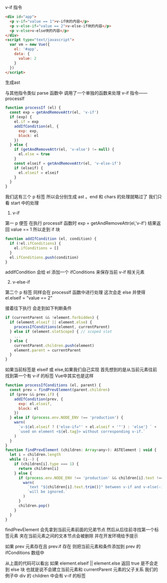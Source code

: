 v-if 指令

```html
<div id="app">
  <p v-if="value == 1">v-if块的内容</p>
  <p v-else-if="value == 2">v-else-if块的内容</p>
  <p v-else>v-else块的内容</p>
</div>
<script type="text/javascript">
  var vm = new Vue({
	el: '#app',
	data: {
	  value: 2
	}
  })
</script>
```

生成ast

与其他指令类似 parse 函数中 调用了一个单独的函数来处理 v-if 指令——processIf

```javascript
function processIf (el) {
  const exp = getAndRemoveAttr(el, 'v-if')
  if (exp) {
    el.if = exp
    addIfCondition(el, {
      exp: exp,
      block: el
    })
  } else {
    if (getAndRemoveAttr(el, 'v-else') != null) {
      el.else = true
    }
    const elseif = getAndRemoveAttr(el, 'v-else-if')
    if (elseif) {
      el.elseif = elseif
    }
  }
}
```

我们这有三个 p 标签 所以会分别生成 ast 。end 和 chars 的处理就略过了 我们只看 start 中的处理

1. v-if

第一 p 便签 在执行 processIf 函数时 exp = getAndRemoveAttr(el,'v-if') 结果返回 value == 1 所以走到 if 块

```javascript
function addIfCondition (el, condition) {
  if (!el.ifConditions) {
    el.ifConditions = []
  }
  el.ifConditions.push(condition)
}
```

addIfCondition 会给 el 添加一个 ifConditions 来保存当前 v-if 相关元素

2. v-else-if

第二个 p 标签 同样会在 processIf 函数中进行处理 这次会走 else 并使得 el.elseif = "value == 2"

接着往下执行 会走到如下判断条件

```javascript
if (currentParent && !element.forbidden) {
  if (element.elseif || element.else) {
    processIfConditions(element, currentParent)
  } else if (element.slotScope) { // scoped slot
    ...
  } else {
    currentParent.children.push(element)
    element.parent = currentParent
  }
}
```

如果当前标签是 elseif 或 else,如果我们自己实现 首先想到的是从当前元素往前 找到第一个有 v-if 的标签 Vue中其实也是这样

```javascript
function processIfConditions (el, parent) {
  const prev = findPrevElement(parent.children)
  if (prev && prev.if) {
    addIfCondition(prev, {
      exp: el.elseif,
      block: el
    })
  } else if (process.env.NODE_ENV !== 'production') {
    warn(
      `v-${el.elseif ? ('else-if="' + el.elseif + '"') : 'else'} ` +
      `used on element <${el.tag}> without corresponding v-if.`
    )
  }
}
function findPrevElement (children: Array<any>): ASTElement | void {
  let i = children.length
  while (i--) {
    if (children[i].type === 1) {
      return children[i]
    } else {
      if (process.env.NODE_ENV !== 'production' && children[i].text !== ' ') {
        warn(
          `text "${children[i].text.trim()}" between v-if and v-else(-if) ` +
          `will be ignored.`
        )
      }
      children.pop()
    }
  }
}
```

findPrevElement 会先拿到当前元素前面的兄弟节点 然后从后往前寻找第一个标签元素 夹在当前元素之间的文本节点会被删除 并在开发环境给予提示

如果 prev 元素存在且 prev.if 存在 则把当前元素和条件添加到 prev 的 ifConditions 数组中

从上面的代码可以看出 如果 element.elseif || element.else 返回 true 是不会走到 else 块 也就是说不会建立当前元素和 currentParent 元素的父子关系 我们的例子中 div 的 children 中会有 v-if 的标签

